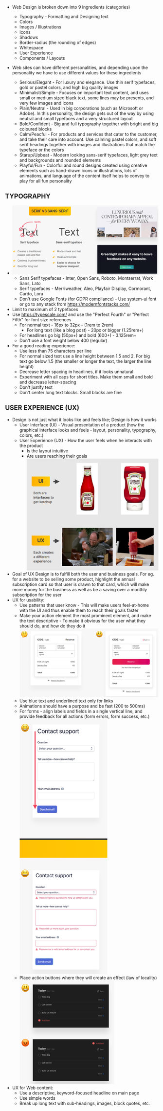 - Web Design is broken down into 9 ingredients (categories)
	- Typography - Formatting and Designing text
	- Colors
	- Images / Illustrations
	- Icons
	- Shadows
	- Border-radius (the rounding of edges)
	- Whitespace
	- User Experience
	- Components / Layouts

- Web sites can have different personalities, and depending upon the personality
we have to use different values for these ingredients
	- Serious/Elegant - For luxury and elegance. Use thin serif typefaces, gold
	or pastel colors, and high big quality images
	- Minimalist/Simple - Focuses on important text content, and uses small or
	medium sized black text, some lines may be presents, and very few images and
	icons
	- Plain/Neutral - Used in big corporations (such as Microsoft or Adobe). In
	this personality, the design gets out of the way by using neutral and small
	typefaces and a very structured layout
	- Bold/Confident - Big and full typography together with bright and big
	coloured blocks
	- Calm/Peacful - For products and services that cater to the customer, and
	take their care into account. Use calming pastel colors, and soft serif
	headings together with images and illustrations that match the typeface or
	the colors
	- Starup/Upbeat - Modern looking sans-serif typefaces, light grey text and
	backgrounds and rounded elements
	- Playful/Fun - Colorful and round designs created using creative elements
	such as hand-drawn icons or illustrations, lots of animations, and language
	of the content itself helps to convey to play for all fun personality

## TYPOGRAPHY

- ![Serif vs Sans Serif](./images/serif-sans.png)
	- Sans Serif typefaces - Inter, Open Sans, Roboto, Montserrat, Work Sans, 
	Lato
	- Serif typefaces - Merriweather, Aleo, Playfair Display, Cormorant, Cardo, 
	Lora
	- Don't use Google Fonts (for GDPR compliance) - Use system-ui font or go
	to any stack from https://modernfontstacks.com/
- Limit to maximum of 2 typefaces
- Use https://typescale.com/ and use the "Perfect Fourth" or "Perfect Fifth" for
font size references
	- For normal text - 16px to 32px - (1rem to 2rem)
		- For long text (like a blog post) - 20px or bigger (1.25rem+)
	- For headlines go big (50px+) and bold (600+) - 3.125rem+
	- Don't use a font weight below 400 (regular)
- For a good reading experience:
	- Use less than 75 characters per line
	- For normal sized text use a line height between 1.5 and 2. For big text
	go below 1.5 (the smaller or longer the text, the larger the line height)
	- Decrease letter spacing in headlines, if it looks unnatural
	- Experiment with all caps for short titles. Make them small and bold and
	decrease letter-spacing
	- Don't justify text
	- Don't center long text blocks. Small blocks are fine

## USER EXPERIENCE (UX)

- Design is not just what it looks like and feels like; Design is how it works
	- User Interface (UI) - Visual presentation of a product (how the graphical
	interface looks and feels - layout, personality, typography, colors, etc.)
	- User Experience (UX) - How the user feels when he interacts with the product
		- Is the layout intuitive
		- Are users reaching their goals
![UI vs UX](./images/ui-v-ux.png)
- Goal of UX Design is to fulfill both the user and business goals. For eg. for
a website to be selling some product, highlight the annual subscription card so
that user is drawn to that card, which will make more money for the business as
well as be a saving over a monthly subscription for the user
- UX for usability:
	- Use patterns that user know - This will make users feel-at-home with the UI
	and thus enable them to reach their goals faster
	- Make your action element the most prominent element, and make the text
	descriptive - To make it obvious for the user what they should do, and how do
	they do it
	![uxrule1](./images/uxrule1.png)
	- Use blue text and underlined text only for links
	- Animations should have a purpose and be fast (200 to 500ms)
	- For forms - align labels and fields in a single vertical line, and provide
	feedback for all actions (form errors, form success, etc.)
	![uxrule2](/images/uxrule2.png)
	- Place action buttons where they will create an effect (law of locality)
	![uxrule3](./images/uxrule3.png)
- UX for Web content:
	- Use a descriptive, keyword-focused headline on main page
	- Use simple words
	- Break up long text with sub-headings, images, block quotes, etc.

## 